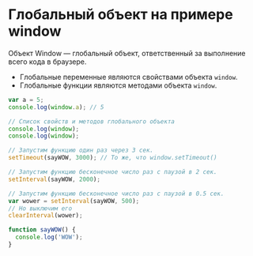 # Глобальный объект на примере window

Объект Window — глобальный объект, ответственный за выполнение всего кода в браузере.

- Глобальные переменные являются свойствами объекта `window`.
- Глобальные функции являются методами объекта `window`.

```js
var a = 5;
console.log(window.a); // 5

// Список свойств и методов глобального объекта
console.log(window);
console.log(window);
```

```js
// Запустим функцию один раз через 3 сек.
setTimeout(sayWOW, 3000); // То же, что window.setTimeout()

// Запустим функцию бесконечное число раз с паузой в 2 сек.
setInterval(sayWOW, 2000);

// Запустим функцию бесконечное число раз с паузой в 0.5 сек.
var wower = setInterval(sayWOW, 500);
// Но выключим его
clearInterval(wower);

function sayWOW() {
  console.log('WOW');
}
```
